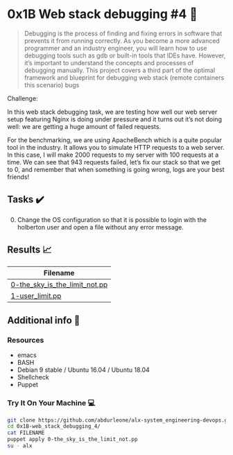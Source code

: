 # 0x1B Web stack debugging #4 :wrench:

> Debugging is the process of finding and fixing errors in software that prevents it from running correctly. As you become a more advanced programmer and an industry engineer, you will learn how to use debugging tools such as gdb or built-in tools that IDEs have. However, it’s important to understand the concepts and processes of debugging manually. This project covers a third part of the optimal framework and blueprint for debugging web stack (remote containers this scenario) bugs

Challenge:

In this web stack debugging task, we are testing how well our web server setup featuring Nginx is doing under pressure and it turns out it’s not doing well: we are getting a huge amount of failed requests.

For the benchmarking, we are using ApacheBench which is a quite popular tool in the industry. It allows you to simulate HTTP requests to a web server. In this case, I will make 2000 requests to my server with 100 requests at a time. We can see that 943 requests failed, let’s fix our stack so that we get to 0, and remember that when something is going wrong, logs are your best friends!



## Tasks :heavy_check_mark:

0. Change the OS configuration so that it is possible to login with the holberton user and open a file without any error message.


## Results :chart_with_upwards_trend:

| Filename |
| ------ |
| [0-the_sky_is_the_limit_not.pp](https://github.com/abdurleone/alx-system_engineering-devops/blob/master/0x1B-web_stack_debugging_4/0-the_sky_is_the_limit_not.pp)|
| [1-user_limit.pp](https://github.com/abdurleone/alx-system_engineering-devops/blob/master/0x1B-web_stack_debugging_4/1-user_limit.pp)|


## Additional info :construction:
### Resources

- emacs
- BASH
- Debian 9 stable / Ubuntu 16.04 / Ubuntu 18.04 
- Shellcheck
- Puppet


### Try It On Your Machine :computer:
```bash
git clone https://github.com/abdurleone/alx-system_engineering-devops.git
cd 0x1B-web_stack_debugging_4/
cat FILENAME
puppet apply 0-the_sky_is_the_limit_not.pp
su - alx
```